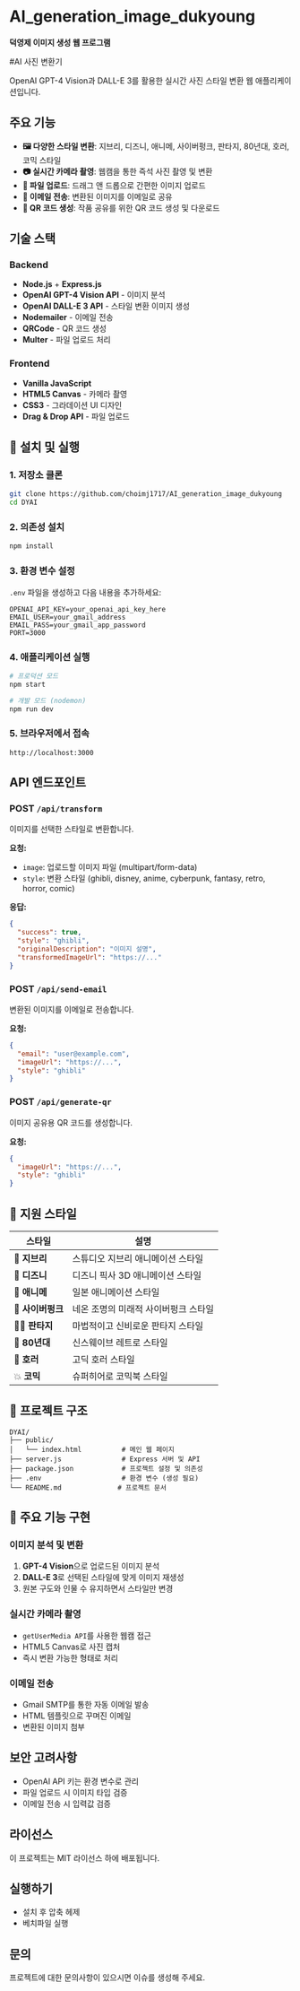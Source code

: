 # AI_generation_image_dukyoung
**덕영제 이미지 생성 웹 프로그램**

#AI 사진 변환기

OpenAI GPT-4 Vision과 DALL-E 3를 활용한 실시간 사진 스타일 변환 웹 애플리케이션입니다.

## 주요 기능

- **🖼️ 다양한 스타일 변환**: 지브리, 디즈니, 애니메, 사이버펑크, 판타지, 80년대, 호러, 코믹 스타일
- **📷 실시간 카메라 촬영**: 웹캠을 통한 즉석 사진 촬영 및 변환
- **📁 파일 업로드**: 드래그 앤 드롭으로 간편한 이미지 업로드
- **📧 이메일 전송**: 변환된 이미지를 이메일로 공유
- **📱 QR 코드 생성**: 작품 공유를 위한 QR 코드 생성 및 다운로드

## 기술 스택

### Backend
- **Node.js** + **Express.js**
- **OpenAI GPT-4 Vision API** - 이미지 분석
- **OpenAI DALL-E 3 API** - 스타일 변환 이미지 생성
- **Nodemailer** - 이메일 전송
- **QRCode** - QR 코드 생성
- **Multer** - 파일 업로드 처리

### Frontend
- **Vanilla JavaScript**
- **HTML5 Canvas** - 카메라 촬영
- **CSS3** - 그라데이션 UI 디자인
- **Drag & Drop API** - 파일 업로드

## 🚀 설치 및 실행

### 1. 저장소 클론
```bash
git clone https://github.com/choimj1717/AI_generation_image_dukyoung
cd DYAI
```

### 2. 의존성 설치
```bash
npm install
```

### 3. 환경 변수 설정
`.env` 파일을 생성하고 다음 내용을 추가하세요:

```env
OPENAI_API_KEY=your_openai_api_key_here
EMAIL_USER=your_gmail_address
EMAIL_PASS=your_gmail_app_password
PORT=3000
```

### 4. 애플리케이션 실행
```bash
# 프로덕션 모드
npm start

# 개발 모드 (nodemon)
npm run dev
```

### 5. 브라우저에서 접속
```
http://localhost:3000
```

## API 엔드포인트

### POST `/api/transform`
이미지를 선택한 스타일로 변환합니다.

**요청:**
- `image`: 업로드할 이미지 파일 (multipart/form-data)
- `style`: 변환 스타일 (ghibli, disney, anime, cyberpunk, fantasy, retro, horror, comic)

**응답:**
```json
{
  "success": true,
  "style": "ghibli",
  "originalDescription": "이미지 설명",
  "transformedImageUrl": "https://..."
}
```

### POST `/api/send-email`
변환된 이미지를 이메일로 전송합니다.

**요청:**
```json
{
  "email": "user@example.com",
  "imageUrl": "https://...",
  "style": "ghibli"
}
```

### POST `/api/generate-qr`
이미지 공유용 QR 코드를 생성합니다.

**요청:**
```json
{
  "imageUrl": "https://...",
  "style": "ghibli"
}
```

## 🎨 지원 스타일

| 스타일 | 설명 |
|--------|------|
| 🌿 **지브리** | 스튜디오 지브리 애니메이션 스타일 |
| 🏰 **디즈니** | 디즈니 픽사 3D 애니메이션 스타일 |
| 🎌 **애니메** | 일본 애니메이션 스타일 |
| 🤖 **사이버펑크** | 네온 조명의 미래적 사이버펑크 스타일 |
| 🧙‍♂️ **판타지** | 마법적이고 신비로운 판타지 스타일 |
| 📼 **80년대** | 신스웨이브 레트로 스타일 |
| 👻 **호러** | 고딕 호러 스타일 |
| 💥 **코믹** | 슈퍼히어로 코믹북 스타일 |

## 📁 프로젝트 구조

```
DYAI/
├── public/
│   └── index.html          # 메인 웹 페이지
├── server.js               # Express 서버 및 API
├── package.json            # 프로젝트 설정 및 의존성
├── .env                    # 환경 변수 (생성 필요)
└── README.md              # 프로젝트 문서
```

## 🔧 주요 기능 구현

### 이미지 분석 및 변환
1. **GPT-4 Vision**으로 업로드된 이미지 분석
2. **DALL-E 3**로 선택된 스타일에 맞게 이미지 재생성
3. 원본 구도와 인물 수 유지하면서 스타일만 변경

### 실시간 카메라 촬영
- `getUserMedia API`를 사용한 웹캠 접근
- HTML5 Canvas로 사진 캡처
- 즉시 변환 가능한 형태로 처리

### 이메일 전송
- Gmail SMTP를 통한 자동 이메일 발송
- HTML 템플릿으로 꾸며진 이메일
- 변환된 이미지 첨부

## 보안 고려사항

- OpenAI API 키는 환경 변수로 관리
- 파일 업로드 시 이미지 타입 검증
- 이메일 전송 시 입력값 검증

## 라이선스

이 프로젝트는 MIT 라이선스 하에 배포됩니다.

## 실행하기

- 설치 후 압축 헤제
- 베치파일 실행

## 문의

프로젝트에 대한 문의사항이 있으시면 이슈를 생성해 주세요.
